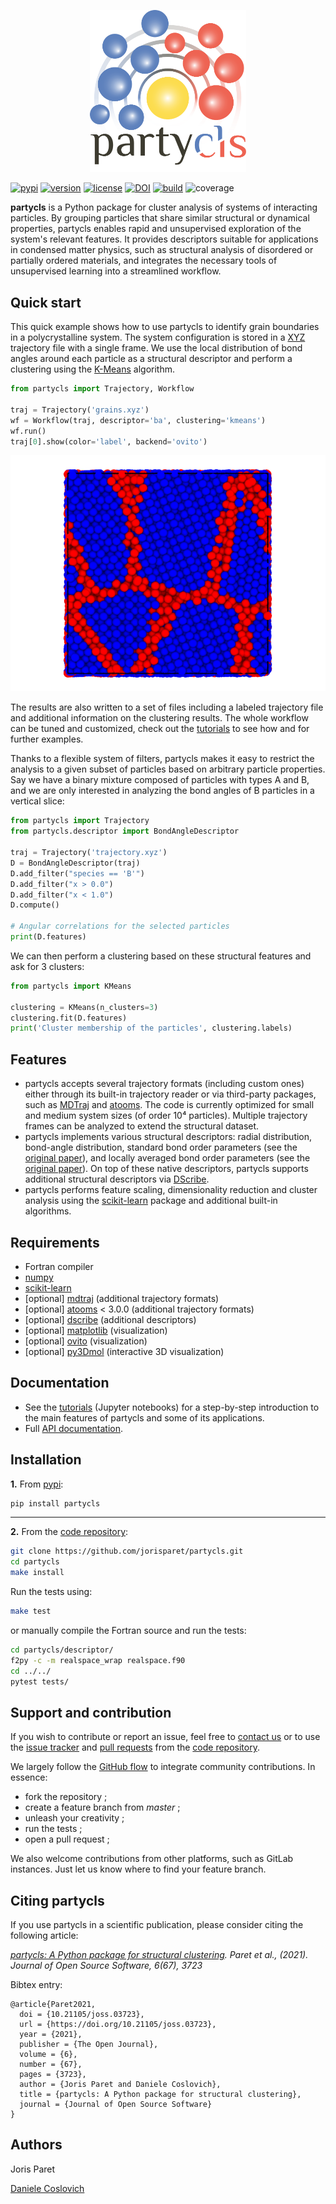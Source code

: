 <p align="center">
<a href="https://github.com/jorisparet/partycls"><img src="https://github.com/jorisparet/partycls/blob/jupyter-book/logo/logo.svg" width="250"></a>
</p>

[![pypi](https://img.shields.io/pypi/v/partycls.svg)](https://pypi.python.org/pypi/partycls/)
[![version](https://img.shields.io/badge/python-3.6+-blue.svg)](https://pypi.python.org/pypi/partycls/)
[![license](https://img.shields.io/pypi/l/partycls.svg)](https://en.wikipedia.org/wiki/GNU_General_Public_License)
[![DOI](https://joss.theoj.org/papers/10.21105/joss.03723/status.svg)](https://doi.org/10.21105/joss.03723)
[![build](https://github.com/jorisparet/partycls/actions/workflows/build-test.yml/badge.svg)](https://github.com/jorisparet/partycls/actions/workflows/build-test.yml)
![coverage](https://img.shields.io/badge/coverage-78%25-yellowgreen)
  
**partycls** is a Python package for cluster analysis of systems of interacting particles. By grouping particles that share similar structural or dynamical properties, partycls enables rapid and unsupervised exploration of the system's relevant features. It provides descriptors suitable for applications in condensed matter physics, such as structural analysis of disordered or partially ordered materials, and integrates the necessary tools of unsupervised learning into a streamlined workflow.

Quick start
-----------

This quick example shows how to use partycls to identify grain boundaries in a polycrystalline system. The system configuration is stored in a [XYZ](https://en.wikipedia.org/wiki/XYZ_file_format) trajectory file with a single frame. We use the local distribution of bond angles around each particle as a structural descriptor and perform a clustering using the [K-Means](https://en.wikipedia.org/wiki/K-means_clustering) algorithm.

```python
from partycls import Trajectory, Workflow

traj = Trajectory('grains.xyz')
wf = Workflow(traj, descriptor='ba', clustering='kmeans')
wf.run()
traj[0].show(color='label', backend='ovito')
```

![](https://raw.githubusercontent.com/jorisparet/partycls/master/data/snapshots/grains_labels.png)

The results are also written to a set of files including a labeled trajectory file and additional information on the clustering results. The whole workflow can be tuned and customized, check out the [tutorials](https://github.com/jorisparet/partycls/tree/master/tutorial) to see how and for further examples.

Thanks to a flexible system of filters, partycls makes it easy to restrict the analysis to a given subset of particles based on arbitrary particle properties. Say we have a binary mixture composed of particles with types A and B, and we are only interested in analyzing the bond angles of B particles in a vertical slice:

```python
from partycls import Trajectory
from partycls.descriptor import BondAngleDescriptor

traj = Trajectory('trajectory.xyz')
D = BondAngleDescriptor(traj)
D.add_filter("species == 'B'")
D.add_filter("x > 0.0")
D.add_filter("x < 1.0")
D.compute()

# Angular correlations for the selected particles
print(D.features)
```

We can then perform a clustering based on these structural features and ask for 3 clusters:

```python
from partycls import KMeans

clustering = KMeans(n_clusters=3)
clustering.fit(D.features)
print('Cluster membership of the particles', clustering.labels)
```

Features
--------

- partycls accepts several trajectory formats (including custom ones) either through its built-in trajectory reader or via third-party packages, such as [MDTraj](www.mdtraj.org) and [atooms](https://framagit.org/atooms/atooms). The code is currently optimized for small and medium system sizes (of order 10⁴ particles). Multiple trajectory frames can be analyzed to extend the structural dataset.
- partycls implements various structural descriptors: radial distribution, bond-angle distribution, standard bond order parameters (see the [original paper](https://journals.aps.org/prb/abstract/10.1103/PhysRevB.28.784)), and locally averaged bond order parameters (see the [original paper](https://aip.scitation.org/doi/10.1063/1.2977970)). On top of these native descriptors, partycls supports additional structural descriptors via [DScribe](https://singroup.github.io/dscribe).
- partycls performs feature scaling, dimensionality reduction and cluster analysis using the [scikit-learn](https://scikit-learn.org) package and additional built-in algorithms.

Requirements
------------

* Fortran compiler
* [numpy](https://pypi.org/project/numpy/)
* [scikit-learn](https://scikit-learn.org)
* [optional] [mdtraj](https://www.mdtraj.org) (additional trajectory formats)
* [optional] [atooms](https://framagit.org/atooms/atooms) < 3.0.0 (additional trajectory formats)
* [optional] [dscribe](https://singroup.github.io/dscribe) (additional descriptors)
* [optional] [matplotlib](https://matplotlib.org/) (visualization)
* [optional] [ovito](https://ovito.org/) (visualization)
* [optional] [py3Dmol](https://github.com/avirshup/py3dmol) (interactive 3D visualization)

Documentation
-------------

- See the [tutorials](https://jorisparet.github.io/partycls/docs/tutorial/) (Jupyter notebooks) for a step-by-step introduction to the main features of partycls and some of its applications.
- Full [API documentation](https://jorisparet.github.io/partycls/docs/).

Installation
------------

**1.** From [pypi](https://pypi.org/project/partycls/):

```bash
pip install partycls
```
----------

**2.** From the [code repository](https://github.com/jorisparet/partycls):

```bash
git clone https://github.com/jorisparet/partycls.git
cd partycls
make install
```

Run the tests using:

```bash
make test
```

or manually compile the Fortran source and run the tests:

```bash
cd partycls/descriptor/
f2py -c -m realspace_wrap realspace.f90
cd ../../
pytest tests/
```

Support and contribution
------------------------

If you wish to contribute or report an issue, feel free to [contact us](mailto:joris.paret@gmail.com) or to use the [issue tracker](https://github.com/jorisparet/partycls/issues) and [pull requests](https://github.com/jorisparet/partycls/pulls) from the [code repository](https://github.com/jorisparet/partycls).

We largely follow the [GitHub flow](https://guides.github.com/introduction/flow/) to integrate community contributions. In essence:
* fork the repository ;
* create a feature branch from *master* ;
* unleash your creativity ;
* run the tests ;
* open a pull request ;

We also welcome contributions from other platforms, such as GitLab instances. Just let us know where to find your feature branch.

Citing partycls
---------------

If you use partycls in a scientific publication, please consider citing the following article:

*[partycls: A Python package for structural clustering](https://joss.theoj.org/papers/10.21105/joss.03723). Paret et al., (2021). Journal of Open Source Software, 6(67), 3723*

Bibtex entry:
```
@article{Paret2021,
  doi = {10.21105/joss.03723},
  url = {https://doi.org/10.21105/joss.03723},
  year = {2021},
  publisher = {The Open Journal},
  volume = {6},
  number = {67},
  pages = {3723},
  author = {Joris Paret and Daniele Coslovich},
  title = {partycls: A Python package for structural clustering},
  journal = {Journal of Open Source Software}
}
```

Authors
-------

Joris Paret

[Daniele Coslovich](https://www.units.it/daniele.coslovich/)
